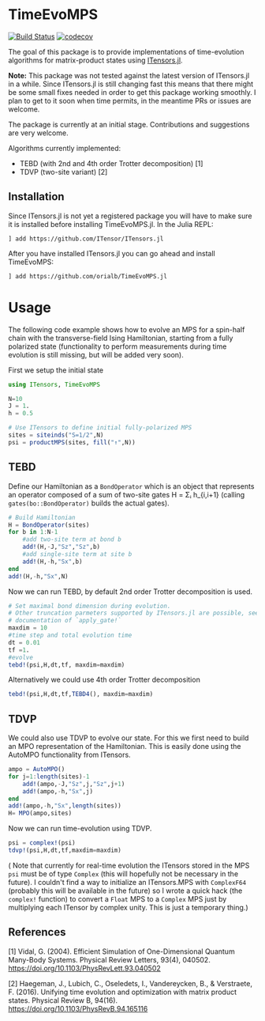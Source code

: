 # TimeEvoMPS 
[![Build Status](https://travis-ci.org/orialb/TimeEvoMPS.jl.svg?branch=master)](https://travis-ci.org/orialb/TimeEvoMPS.jl)
[![codecov](https://codecov.io/gh/orialb/TimeEvoMPS.jl/branch/master/graph/badge.svg)](https://codecov.io/gh/orialb/TimeEvoMPS.jl)

The goal of this package is to provide implementations of time-evolution algorithms for matrix-product states using 
[ITensors.jl](https://github.com/ITensor/ITensors.jl). 

**Note:** This package was not tested against the latest version of ITensors.jl in a while. Since ITensors.jl is still changing fast this means that there might be some small fixes needed in order to get this package working smoothly. I plan to get to it soon when time permits, in the meantime PRs or issues are welcome.

The package is currently at an initial stage. Contributions and suggestions are very welcome. 

Algorithms currently implemented:
- TEBD (with 2nd and 4th order Trotter decomposition) [1]
- TDVP (two-site variant) [2]


## Installation
Since ITensors.jl is not yet a registered package you will have to make sure it is installed before installing TimeEvoMPS.jl.
In the Julia REPL:
```
] add https://github.com/ITensor/ITensors.jl 
```
After you have installed ITensors.jl you can go ahead and install TimeEvoMPS:
```
] add https://github.com/orialb/TimeEvoMPS.jl
```

# Usage
The following code example shows how to evolve an MPS for a spin-half chain with the transverse-field Ising Hamiltonian, starting from a fully polarized state (functionality to perform measurements during time evolution is still missing, but will be added very soon).

First we setup the initial state 
```julia
using ITensors, TimeEvoMPS

N=10
J = 1.
h = 0.5

# Use ITensors to define initial fully-polarized MPS
sites = siteinds("S=1/2",N)
psi = productMPS(sites, fill("↑",N))
```

## TEBD

Define our Hamiltonian as a `BondOperator` which is an object that represents 
an operator composed of a sum of two-site gates H = Σᵢ h_{i,i+1} (calling `gates(bo::BondOperator)` builds
the actual gates).

```julia
# Build Hamiltonian
H = BondOperator(sites)
for b in 1:N-1
    #add two-site term at bond b
    add!(H,-J,"Sz","Sz",b)
    #add single-site term at site b
    add!(H,-h,"Sx",b)
end
add!(H,-h,"Sx",N)
```

Now we can run TEBD, by default 2nd order Trotter decomposition is used.
```julia
# Set maximal bond dimension during evolution.
# Other truncation parmeters supported by ITensors.jl are possible, see 
# documentation of `apply_gate!`
maxdim = 10
#time step and total evolution time 
dt = 0.01
tf =1.
#evolve
tebd!(psi,H,dt,tf, maxdim=maxdim)
``` 

Alternatively we could use 4th order Trotter decomposition
```julia
tebd!(psi,H,dt,tf,TEBD4(), maxdim=maxdim)
```

## TDVP

We could also use TDVP to evolve our state. For this we first need to build an MPO representation
of the Hamiltonian. This is easily done using the AutoMPO functionality from ITensors.

```julia
ampo = AutoMPO()
for j=1:length(sites)-1
    add!(ampo,-J,"Sz",j,"Sz",j+1)
    add!(ampo,-h,"Sx",j)
end
add!(ampo,-h,"Sx",length(sites))
H= MPO(ampo,sites)
```

Now we can run time-evolution using TDVP. 
```julia
psi = complex!(psi)
tdvp!(psi,H,dt,tf,maxdim=maxdim)
```

( Note that currently for real-time evolution the ITensors stored 
in the MPS `psi` must be of type `Complex` (this will hopefully not be necessary in the future).
I couldn't find a way to initialize an ITensors.MPS with `ComplexF64` (probably this will be available in the future)
so I wrote a quick hack (the `complex!` function) to convert a `Float` MPS to a `Complex` MPS just by multiplying each 
ITensor by complex unity. This is just a temporary thing.)

## References
[1] Vidal, G. (2004). Efficient Simulation of One-Dimensional Quantum Many-Body
Systems. Physical Review Letters, 93(4), 040502.
https://doi.org/10.1103/PhysRevLett.93.040502

[2] Haegeman, J., Lubich, C., Oseledets, I., Vandereycken, B., & Verstraete,
F. (2016). Unifying time evolution and optimization with matrix product states.
Physical Review B, 94(16). https://doi.org/10.1103/PhysRevB.94.165116
